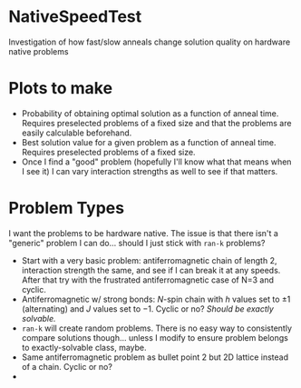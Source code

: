 # NativeSpeedTest
Investigation of how fast/slow anneals change solution quality on hardware native problems

# Plots to make
* Probability of obtaining optimal solution as a function of anneal time. Requires preselected problems of a fixed size and that the problems are easily calculable beforehand.
* Best solution value for a given problem as a function of anneal time. Requires preselected problems of a fixed size.
* Once I find a "good" problem (hopefully I'll know what that means when I see it) I can vary interaction strengths as well to see if that matters.

# Problem Types
I want the problems to be hardware native. The issue is that there isn't a "generic" problem I can do... should I just stick with ```ran-k``` problems?
* Start with a very basic problem: antiferromagnetic chain of length 2, interaction strength the same, and see if I can break it at any speeds. After that try with the frustrated antiferromagnetic case of N=3 and cyclic.
* Antiferromagnetic w/ strong bonds: $N$-spin chain with $h$ values set to $\pm 1$ (alternating) and $J$ values set to $-1$. Cyclic or no? *Should be exactly solvable.*
* ```ran-k``` will create random problems. There is no easy way to consistently compare solutions though... unless I modify to ensure problem belongs to exactly-solvable class, maybe.
* Same antiferromagnetic problem as bullet point 2 but 2D lattice instead of a chain. Cyclic or no?
* 
